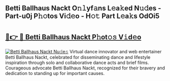 ## Betti Ballhaus Nackt O𝚗𝚕yf𝚊ns L𝚎a𝚔ed N𝚞𝚍es - Part-u0j P𝚑𝚘tos Vi𝚍𝚎o - H𝚘𝚝 Part L𝚎a𝚔s OdOi5

# <h2><a href="http://kfdg71.oniu.top/?m=Betti+Ballhaus+Nackt">🔗👉 🔴 Betti Ballhaus Nackt P𝚑ot𝚘𝚜 V𝚒d𝚎o</a></h2>

[![Betti Ballhaus Nackt Nu𝚍e𝚜](https://i.imgur.com/0qMVB7G.gif)](http://kfdg71.oniu.top/?m=Betti+Ballhaus+Nackt)
Virtual dance innovator and web entertainer Betti Ballhaus Nackt, celebrated for disseminating dance and lifestyle inspiration through solo and collaborative dance acts and brief films. Courageous advocate Betti Ballhaus Nackt, recognized for their bravery and dedication to standing up for important causes.  
